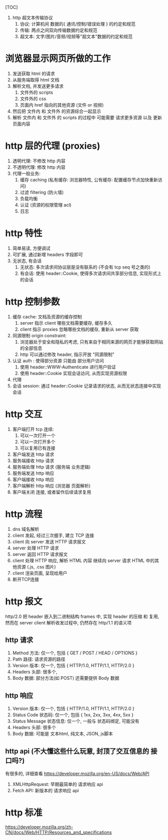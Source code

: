 [TOC]
1. http 超文本传输协议
    1. 协议: 计算机间 数据的{ 通讯/控制/错误处理 } 的约定和规范
    2. 传输: 两点之间双向传输数据约定和规范
    3. 超文本: 文字/图片/音频/视频等"超文本"数据的约定和规范

# 浏览器显示网页所做的工作
1. 发送获取 html 的请求
2. 从服务端取得 html 文档
3. 解析文档, 并发送更多请求
    1. 文件外的 scripts
    2. 文件外的 css
    3. 页面内 href 指向的其他资源 (文件 or 视频)
4. 然后把 文件内 和 文件外 的资源综合一起显示
5. 解析 文件内 和 文件外 的 scripts 的过程中
   可能需要 请求更多资源 以及 更新页面内容

# http 层的代理 (proxies)
1. 透明代理: 不修改 http 内容
2. 不透明代理: 修改 http 内容
3. 代理一般业务:
    1. 缓存 caching (私有缓存: 浏览器特性, 公有缓存: 配置缓存节点加快重新访问)
    2. 过滤 filtering (防火墙)
    3. 负载均衡
    4. 认证 (资源的权限管理 acl)
    5. 日志

# http 特性
1. 简单易读, 方便调试
2. 可扩展, 通过新增 headers 字段即可
3. 无状态, 有会话
    1. 无状态: 多次请求间协议层是没有联系的 (不会有 tcp seq 号之类的)
    2. 有会话: 使用 header::Cookie, 使得多次请求间共享部分信息, 实现形式上的会话

# http 控制参数
1. 缓存 cache: 文档及资源的缓存控制
    1. server 指示 client 哪些文档需要缓存, 缓存多久
    2. client 指示 proxies 忽略哪些文档的缓存, 重新从 server 获取
2. 同源限制  origin constraint:
    1. 浏览器处于安全和隐私的考虑, 只有来自于相同来源的网页才能够获取网站的全部信息
    2. http 可以通过修改 header, 指示开放 "同源限制"
3. 认证 auth : 使得部分资源 只能由 部分用户访问
    1. 使用 header::WWW-Authenticate 进行用户验证
    2. 使用 header::Cookie 实现会话访问, 从而实现资源权限
4. 代理
5. 会话 session: 通过 header::Cookie 记录请求的状态, 从而无状态连接中实现会话

# http 交互
1. 客户端打开 tcp 连续:
    1. 可以一次打开一个
    2. 可以一次打开多个
    3. 可以复用已有连接
2. 客户端发送 http 请求
3. 服务端接收 http 请求
4. 服务端处理 http 请求 (服务端 业务逻辑)
5. 服务端发送 http 响应
6. 客户端接收 http 响应
7. 客户端解析 http 响应 (浏览器 页面解析)
8. 客户端关闭 连接, 或者留作后续请求复用

# http 流程
1. dns 域名解析
2. client 发起, 经过三次握手, 建立 TCP 连接
3. client 向 server 发送 HTTP 请求报文
4. server 处理 HTTP 请求
5. server 返回 HTTP 请求报文
6. client 处理 HTTP 响应, 解析 HTML 内容
   继续向 server 请求 HTML 中的其他资源 (.js, .css 图片)
7. client 渲染页面, 呈现给用户
8. 断开TCP连接

# http 报文
http/2.0 把 header 嵌入到二进制结构 frames 中, 实现 header 的压缩 和 复用,
然而在 server client 解析收发过程中, 仍然存在 http/1.1 的语义项
## http 请求
1. Method   方法: 仅一个, 包括 { GET / POST / HEAD / OPTIONS }
2. Path     路径: 请求资源的路径
3. Version  版本: 仅一个, 包括 { HTTP/1.0, HTTP/1.1, HTTP/2.0 }
4. Headers  头部: 很多个,
5. Body     数据: 部分方法(如 POST) 还需要提供 Body 数据

## http 响应
1. Version  版本: 仅一个, 包括 { HTTP/1.0, HTTP/1.1, HTTP/2.0 }
2. Status Code 状态码: 仅一个, 包括  { 1xx, 2xx, 3xx, 4xx, 5xx }
3. Status Message 状态信息: 仅一个, 一般与 状态码绑定, 可能没有
4. Headers  头部: 很多个
5. Body     数据: 可能是 文本html, 纯文本, JSON, js脚本

## http api (不大懂这些什么玩意, 封顶了交互信息的 接口吗?)
有很多的, 详细查看 https://developer.mozilla.org/en-US/docs/Web/API
1. XMLHttpRequest: 早期最简单的 请求响应 api
2. Fetch API: 新版本的 请求响应 api

# http 标准
https://developer.mozilla.org/zh-CN/docs/Web/HTTP/Resources_and_specifications